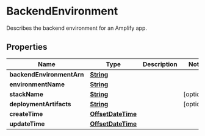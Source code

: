 

# BackendEnvironment

 Describes the backend environment for an Amplify app. 

## Properties

| Name | Type | Description | Notes |
|------------ | ------------- | ------------- | -------------|
|**backendEnvironmentArn** | [**String**](String.md) |  |  |
|**environmentName** | [**String**](String.md) |  |  |
|**stackName** | [**String**](String.md) |  |  [optional] |
|**deploymentArtifacts** | [**String**](String.md) |  |  [optional] |
|**createTime** | [**OffsetDateTime**](OffsetDateTime.md) |  |  |
|**updateTime** | [**OffsetDateTime**](OffsetDateTime.md) |  |  |




